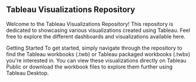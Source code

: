 ## Tableau Visualizations Repository
Welcome to the Tableau Visualizations Repository! This repository is dedicated to showcasing various visualizations created using Tableau. Feel free to explore the different dashboards and visualizations available here.

Getting Started
To get started, simply navigate through the repository to find the Tableau workbooks (.twb) or Tableau packaged workbooks (.twbx) you're interested in. You can view these visualizations directly on Tableau Public or download the workbook files to explore them further using Tableau Desktop.
